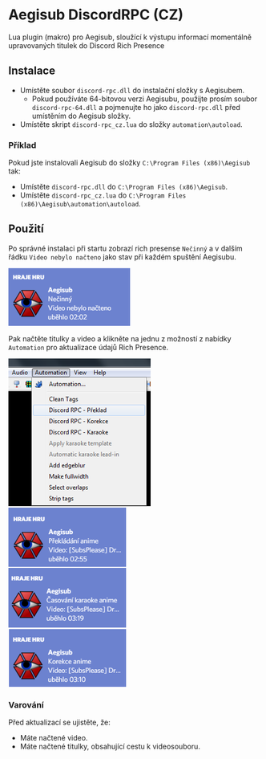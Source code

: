 # Aegisub DiscordRPC (CZ)
Lua plugin (makro) pro Aegisub, sloužící k výstupu informací
momentálně upravovaných titulek do Discord Rich Presence

## Instalace
- Umístěte soubor `discord-rpc.dll` do instalační složky s Aegisubem.
  - Pokud používáte 64-bitovou verzi Aegisubu, použijte prosím
    soubor `discord-rpc-64.dll` a pojmenujte ho jako `discord-rpc.dll` 
    před umístěním do Aegisub složky.
- Umístěte skript `discord-rpc_cz.lua` do složky `automation\autoload`.

### Příklad
Pokud jste instalovali Aegisub do složky `C:\Program Files (x86)\Aegisub` tak:
- Umístěte `discord-rpc.dll` do `C:\Program Files (x86)\Aegisub`.
- Umístěte `discord-rpc_cz.lua` do `C:\Program Files (x86)\Aegisub\automation\autoload`.

## Použití
Po správné instalaci při startu zobrazí rich presense
`Nečinný` a v dalším řádku `Video nebylo načteno` jako stav
při každém spuštění Aegisubu.

![První spuštění](./img/spusteni.png "První spuštění")

Pak načtěte titulky a video a klikněte na jednu z možností 
z nabídky `Automation` pro aktualizace údajů Rich Presence.

![Kliknutí na menu](./img/menu.png "Kliknutí na menu")
![Detaily jsou aktualizovány](./img/detail.png "Detaily jsou aktualizovány")

### Varování
Před aktualizací se ujistěte, že:
- Máte načtené video.
- Máte načtené titulky, obsahující cestu k videosouboru.
